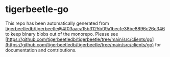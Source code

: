 # tigerbeetle-go
This repo has been automatically generated from [tigerbeetledb/tigerbeetle@4f03aaca15b3125b09a1becfe38be8896c26c346](https://github.com/tigerbeetledb/tigerbeetle/commit/4f03aaca15b3125b09a1becfe38be8896c26c346) to keep binary blobs out of the monorepo. Please see [https://github.com/tigerbeetledb/tigerbeetle/tree/main/src/clients/go](https://github.com/tigerbeetledb/tigerbeetle/tree/main/src/clients/go) for documentation and contributions.
